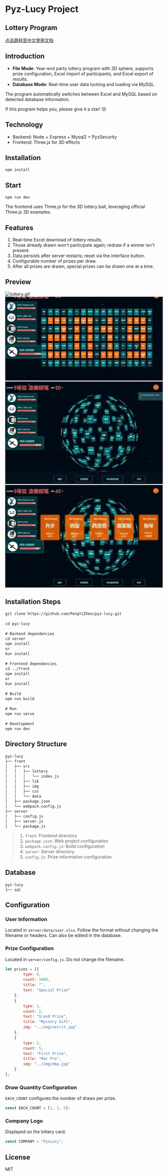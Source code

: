 # Pyz-Lucy Project
## Lottery Program

[点击跳转至中文使用文档](README-ZH_CN.MD)

## Introduction

* **File Mode**: Year-end party lottery program with 3D sphere, supports prize configuration, Excel import of participants, and Excel export of results.
* **Database Mode**: Real-time user data locking and loading via MySQL.

The program automatically switches between Excel and MySQL based on detected database information.

If this program helps you, please give it a star! 😊

## Technology

- Backend: Node + Express + Mysql2 + PyzSecurity
- Frontend: Three.js for 3D effects

## Installation

```shell
npm install
```

## Start

```shell
npm run dev
```

The frontend uses Three.js for the 3D lottery ball, leveraging official Three.js 3D examples.

## Features

1. Real-time Excel download of lottery results.
2. Those already drawn won't participate again; redraw if a winner isn't present.
3. Data persists after server restarts; reset via the interface button.
4. Configurable number of prizes per draw.
5. After all prizes are drawn, special prizes can be drawn one at a time.

## Preview

![lottery.gif](https://raw.githubusercontent.com/moshang-xc/blog/master/share/lottery.gif)
![index.jpg](https://raw.githubusercontent.com/moshang-xc/blog/master/share/index.jpg)
![start.jpg](https://raw.githubusercontent.com/moshang-xc/blog/master/share/start.jpg)
![end.jpg](https://raw.githubusercontent.com/moshang-xc/blog/master/share/end.jpg)

## Installation Steps

```
git clone https://github.com/PengYiZhen/pyz-lucy.git

cd pyz-lucy

# Backend dependencies
cd server
npm install
or
bun install

# Frontend dependencies
cd ../front
npm install
or
bun install

# Build
npm run build

# Run
npm run serve

# Development
npm run dev
```

## Directory Structure

```
pyz-lucy
├── front
│   ├── src
│   │   ├── lottery
│   │   │   └── index.js
│   │   ├── lib
│   │   ├── img
│   │   ├── css
│   │   └── data
│   ├── package.json
│   └── webpack.config.js
├── server
│   ├── config.js
│   ├── server.js
│   └── package.js
```

> 1. `front`: Frontend directory
> 2. `package.json`: Web project configuration
> 3. `webpack.config.js`: Build configuration
> 4. `server`: Server directory
> 5. `config.js`: Prize information configuration

## Database

```
pyz-lucy
├── sql
```

## Configuration

### User Information

Located in `server/data/user.xlsx`. Follow the format without changing the filename or headers. Can also be edited in the database.

### Prize Configuration

Located in `server/config.js`. Do not change the filename.

```js
let prizes = [{
        type: 0,
        count: 1000,
        title: "",
        text: "Special Prize"
    },
    {
        type: 1,
        count: 2,
        text: "Grand Prize",
        title: "Mystery Gift",
        img: "../img/secrit.jpg"
    },
    {
        type: 2,
        count: 5,
        text: "First Prize",
        title: "Mac Pro",
        img: "../img/mbp.jpg"
    }
];
```

### Draw Quantity Configuration

`EACH_COUNT` configures the number of draws per prize.

```js
const EACH_COUNT = [1, 1, 5];
```

### Company Logo

Displayed on the lottery card.

```js
const COMPANY = "PyzLucy";
```

## License

MIT
